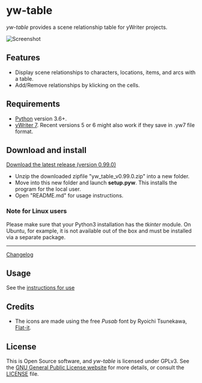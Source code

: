 # yw-table


*yw-table* provides a scene relationship table for yWriter projects. 

![Screenshot](Screenshots/screen01.png)

## Features

- Display scene relationships to characters, locations, items, and arcs with a table.
- Add/Remove relationships by klicking on the cells.

## Requirements

- [Python](https://www.python.org/) version 3.6+.
- [yWriter 7](http://spacejock.com/yWriter7.html). Recent versions 5 or 6 might also work if they save in .yw7 file format.

## Download and install

[Download the latest release (version 0.99.0)](https://github.com/peter88213/yw-table/raw/main/dist/yw_table_v0.99.0.zip)

- Unzip the downloaded zipfile "yw_table_v0.99.0.zip" into a new folder.
- Move into this new folder and launch **setup.pyw**. This installs the program for the local user.
- Open "README.md" for usage instructions.

### Note for Linux users

Please make sure that your Python3 installation has the *tkinter* module. On Ubuntu, for example, it is not available out of the box and must be installed via a separate package. 

------------------------------------------------------------------

[Changelog](changelog)

## Usage

See the [instructions for use](usage)

## Credits

- The icons are made using the free *Pusab* font by Ryoichi Tsunekawa, [Flat-it](http://flat-it.com/).

## License

This is Open Source software, and *yw-table* is licensed under GPLv3. See the
[GNU General Public License website](https://www.gnu.org/licenses/gpl-3.0.en.html) for more
details, or consult the [LICENSE](https://github.com/peter88213/yw-table/blob/main/LICENSE) file.
